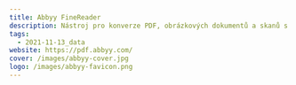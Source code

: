 ```yaml
---
title: Abbyy FineReader
description: Nástroj pro konverze PDF, obrázkových dokumentů a skanů s vysokou přesností.
tags:
  - 2021-11-13_data
website: https://pdf.abbyy.com/
cover: /images/abbyy-cover.jpg
logo: /images/abbyy-favicon.png
---
```

